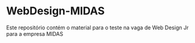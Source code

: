 # WebDesign-MIDAS
Este repositório contém o material para o teste na vaga de Web Design Jr para a empresa MIDAS
